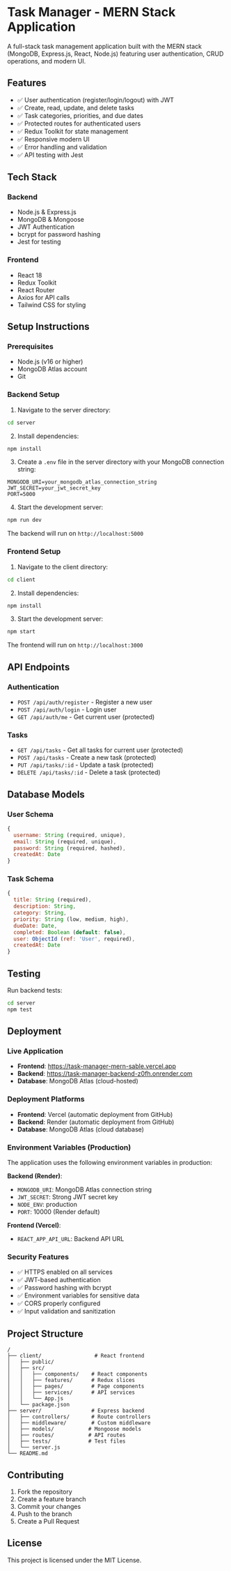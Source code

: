 # Task Manager - MERN Stack Application

A full-stack task management application built with the MERN stack (MongoDB, Express.js, React, Node.js) featuring user authentication, CRUD operations, and modern UI.

## Features

- ✅ User authentication (register/login/logout) with JWT
- ✅ Create, read, update, and delete tasks
- ✅ Task categories, priorities, and due dates
- ✅ Protected routes for authenticated users
- ✅ Redux Toolkit for state management
- ✅ Responsive modern UI
- ✅ Error handling and validation
- ✅ API testing with Jest

## Tech Stack

### Backend
- Node.js & Express.js
- MongoDB & Mongoose
- JWT Authentication
- bcrypt for password hashing
- Jest for testing

### Frontend
- React 18
- Redux Toolkit
- React Router
- Axios for API calls
- Tailwind CSS for styling

## Setup Instructions

### Prerequisites
- Node.js (v16 or higher)
- MongoDB Atlas account
- Git

### Backend Setup

1. Navigate to the server directory:
```bash
cd server
```

2. Install dependencies:
```bash
npm install
```

3. Create a `.env` file in the server directory with your MongoDB connection string:
```env
MONGODB_URI=your_mongodb_atlas_connection_string
JWT_SECRET=your_jwt_secret_key
PORT=5000
```

4. Start the development server:
```bash
npm run dev
```

The backend will run on `http://localhost:5000`

### Frontend Setup

1. Navigate to the client directory:
```bash
cd client
```

2. Install dependencies:
```bash
npm install
```

3. Start the development server:
```bash
npm start
```

The frontend will run on `http://localhost:3000`

## API Endpoints

### Authentication
- `POST /api/auth/register` - Register a new user
- `POST /api/auth/login` - Login user
- `GET /api/auth/me` - Get current user (protected)

### Tasks
- `GET /api/tasks` - Get all tasks for current user (protected)
- `POST /api/tasks` - Create a new task (protected)
- `PUT /api/tasks/:id` - Update a task (protected)
- `DELETE /api/tasks/:id` - Delete a task (protected)

## Database Models

### User Schema
```javascript
{
  username: String (required, unique),
  email: String (required, unique),
  password: String (required, hashed),
  createdAt: Date
}
```

### Task Schema
```javascript
{
  title: String (required),
  description: String,
  category: String,
  priority: String (low, medium, high),
  dueDate: Date,
  completed: Boolean (default: false),
  user: ObjectId (ref: 'User', required),
  createdAt: Date
}
```

## Testing

Run backend tests:
```bash
cd server
npm test
```

## Deployment

### Live Application
- **Frontend**: https://task-manager-mern-sable.vercel.app
- **Backend**: https://task-manager-backend-z0fh.onrender.com
- **Database**: MongoDB Atlas (cloud-hosted)

### Deployment Platforms
- **Frontend**: Vercel (automatic deployment from GitHub)
- **Backend**: Render (automatic deployment from GitHub)
- **Database**: MongoDB Atlas (cloud database)

### Environment Variables (Production)
The application uses the following environment variables in production:

**Backend (Render)**:
- `MONGODB_URI`: MongoDB Atlas connection string
- `JWT_SECRET`: Strong JWT secret key
- `NODE_ENV`: production
- `PORT`: 10000 (Render default)

**Frontend (Vercel)**:
- `REACT_APP_API_URL`: Backend API URL

### Security Features
- ✅ HTTPS enabled on all services
- ✅ JWT-based authentication
- ✅ Password hashing with bcrypt
- ✅ Environment variables for sensitive data
- ✅ CORS properly configured
- ✅ Input validation and sanitization

## Project Structure

```
/
├── client/                 # React frontend
│   ├── public/
│   ├── src/
│   │   ├── components/    # React components
│   │   ├── features/      # Redux slices
│   │   ├── pages/         # Page components
│   │   ├── services/      # API services
│   │   └── App.js
│   └── package.json
├── server/                # Express backend
│   ├── controllers/       # Route controllers
│   ├── middleware/        # Custom middleware
│   ├── models/           # Mongoose models
│   ├── routes/           # API routes
│   ├── tests/            # Test files
│   └── server.js
└── README.md
```

## Contributing

1. Fork the repository
2. Create a feature branch
3. Commit your changes
4. Push to the branch
5. Create a Pull Request

## License

This project is licensed under the MIT License.
